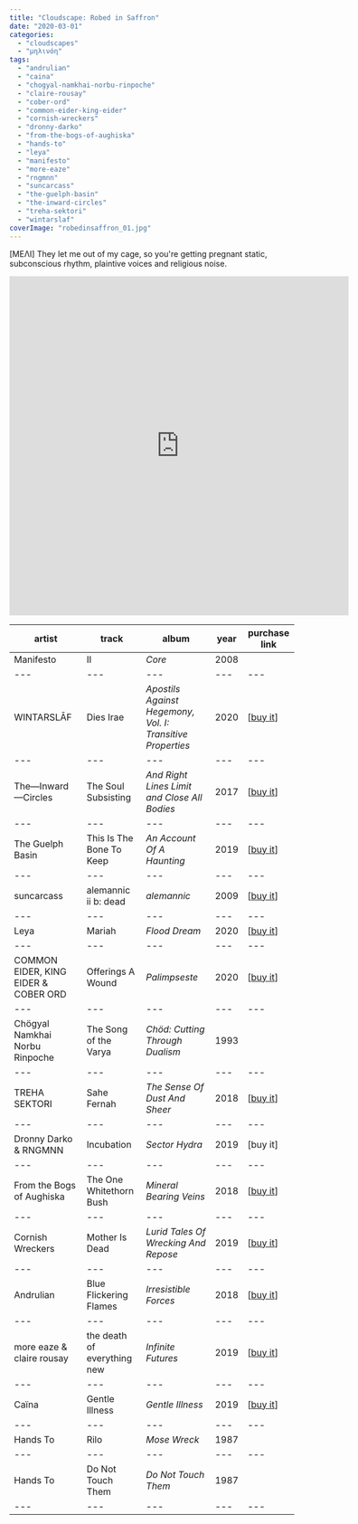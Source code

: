 ```yaml
---
title: "Cloudscape: Robed in Saffron"
date: "2020-03-01"
categories: 
  - "cloudscapes"
  - "μηλινόη"
tags: 
  - "andrulian"
  - "caina"
  - "chogyal-namkhai-norbu-rinpoche"
  - "claire-rousay"
  - "cober-ord"
  - "common-eider-king-eider"
  - "cornish-wreckers"
  - "dronny-darko"
  - "from-the-bogs-of-aughiska"
  - "hands-to"
  - "leya"
  - "manifesto"
  - "more-eaze"
  - "rngmnn"
  - "suncarcass"
  - "the-guelph-basin"
  - "the-inward-circles"
  - "treha-sektori"
  - "wintarslaf"
coverImage: "robedinsaffron_01.jpg"
---
```


\[ΜΕΛΙ\] They let me out of my cage, so you're getting pregnant static, subconscious rhythm, plaintive voices and religious noise.

<iframe src="https://www.mixcloud.com/widget/iframe/?feed=%2Feveningoflight%2Frobed-in-saffron%2F" width="600" height="600" frameborder="0"></iframe>

| **artist** | **track** | **album** | **year** | **purchase link** |
| --- | --- | --- | --- | --- |
| Manifesto | II | _Core_ | 2008 |  |
| --- | --- | --- | --- | --- |
| WINTARSLĀF | Dies Irae | _Apostils Against Hegemony, Vol. I: Transitive Properties_ | 2020 | \[[buy it](https://akashicenvoy.bandcamp.com/album/apostils-against-hegemony-vol-i-transitive-properties)\] |
| --- | --- | --- | --- | --- |
| The—Inward—Circles | The Soul Subsisting | _And Right Lines Limit and Close All Bodies_ | 2017 | \[[buy it](https://theinwardcircles.bandcamp.com/album/and-right-lines-limit-and-close-all-bodies)\] |
| --- | --- | --- | --- | --- |
| The Guelph Basin | This Is The Bone To Keep | _An Account Of A Haunting_ | 2019 | \[[buy it](https://guelph.bandcamp.com/album/an-account-of-a-haunting)\] |
| --- | --- | --- | --- | --- |
| suncarcass | alemannic ii b: dead | _alemannic_ | 2009 | \[[buy it](https://valdorr.bandcamp.com/album/alemannic)\] |
| --- | --- | --- | --- | --- |
| Leya | Mariah | _Flood Dream_ | 2020 | \[[buy it](https://nnatapes.bandcamp.com/album/flood-dream)\] |
| --- | --- | --- | --- | --- |
| COMMON EIDER, KING EIDER & COBER ORD | Offerings A Wound | _Palimpseste_ | 2020 | \[[buy it](https://cycliclaw.bandcamp.com/album/palimpseste)\] |
| --- | --- | --- | --- | --- |
| Chögyal Namkhai Norbu Rinpoche | The Song of the Varya | _Chöd: Cutting Through Dualism_ | 1993 |  |
| --- | --- | --- | --- | --- |
| TREHA SEKTORI | Sahe Fernah | _The Sense Of Dust And Sheer_ | 2018 | \[[buy it](https://cycliclaw.bandcamp.com/album/the-sense-of-dust-and-sheer-2)\] |
| --- | --- | --- | --- | --- |
| Dronny Darko & RNGMNN | Incubation | _Sector Hydra_ | 2019 | \[buy it\] |
| --- | --- | --- | --- | --- |
| From the Bogs of Aughiska | The One Whitethorn Bush | _Mineral Bearing Veins_ | 2018 | \[[buy it](https://apocalypticwitchcraft.bandcamp.com/album/mineral-bearing-veins)\] |
| --- | --- | --- | --- | --- |
| Cornish Wreckers | Mother Is Dead | _Lurid Tales Of Wrecking And Repose_ | 2019 | \[[buy it](https://cornishwreckers.bandcamp.com/album/lurid-tales-of-wrecking-and-repose)\] |
| --- | --- | --- | --- | --- |
| Andrulian | Blue Flickering Flames | _Irresistible Forces_ | 2018 | \[[buy it](https://submarinebroadcastingco.bandcamp.com/album/irresistible-forces)\] |
| --- | --- | --- | --- | --- |
| more eaze & claire rousay | the death of everything new | _Infinite Futures_ | 2019 | \[[buy it](https://fullspectrumrecords.bandcamp.com/album/infinite-futures)\] |
| --- | --- | --- | --- | --- |
| Caïna | Gentle Illness | _Gentle Illness_ | 2019 | \[[buy it](https://apocalypticwitchcraft.bandcamp.com/album/gentle-illness)\] |
| --- | --- | --- | --- | --- |
| Hands To | Rilo | _Mose Wreck_ | 1987 |  |
| --- | --- | --- | --- | --- |
| Hands To | Do Not Touch Them | _Do Not Touch Them_ | 1987 |  |
| --- | --- | --- | --- | --- |
